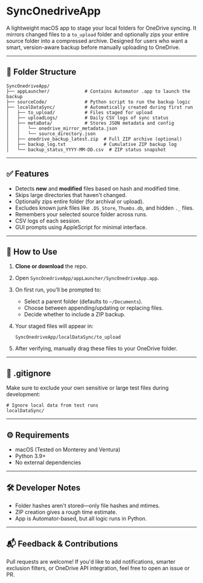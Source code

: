 # SyncOnedriveApp

A lightweight macOS app to stage your local folders for OneDrive syncing. It mirrors changed files to a `to_upload` folder and optionally zips your entire source folder into a compressed archive. Designed for users who want a smart, version-aware backup before manually uploading to OneDrive.

---

## 📁 Folder Structure

```
SyncOnedriveApp/
├── appLauncher/             # Contains Automator .app to launch the backup
├── sourceCode/              # Python script to run the backup logic
├── localDataSync/           # Automatically created during first run
│   ├── to_upload/           # Files staged for upload
│   ├── uploadLogs/          # Daily CSV logs of sync status
│   ├── metaData/            # Stores JSON metadata and config
│   │   └── onedrive_mirror_metadata.json
│   │   └── source_directory.json
│   ├── onedrive_backup_latest.zip  # Full ZIP archive (optional)
│   ├── backup_log.txt              # Cumulative ZIP backup log
│   └── backup_status_YYYY-MM-DD.csv  # ZIP status snapshot
```

---

## ✅ Features

- Detects **new** and **modified** files based on hash and modified time.
- Skips large directories that haven't changed.
- Optionally zips entire folder (for archival or upload).
- Excludes known junk files like `.DS_Store`, `Thumbs.db`, and hidden `._` files.
- Remembers your selected source folder across runs.
- CSV logs of each session.
- GUI prompts using AppleScript for minimal interface.

---

## 🚀 How to Use

1. **Clone or download** the repo.

2. Open `SyncOnedriveApp/appLauncher/SyncOnedriveApp.app`.

3. On first run, you'll be prompted to:
   - Select a parent folder (defaults to `~/Documents`).
   - Choose between appending/updating or replacing files.
   - Decide whether to include a ZIP backup.

4. Your staged files will appear in:

   ```
   SyncOnedriveApp/localDataSync/to_upload
   ```

5. After verifying, manually drag these files to your OneDrive folder.

---

## 🔐 .gitignore

Make sure to exclude your own sensitive or large test files during development:

```
# Ignore local data from test runs
localDataSync/
```

---

## ⚙️ Requirements

- macOS (Tested on Monterey and Ventura)
- Python 3.9+
- No external dependencies

---

## 🛠 Developer Notes

- Folder hashes aren't stored—only file hashes and mtimes.
- ZIP creation gives a rough time estimate.
- App is Automator-based, but all logic runs in Python.

---

## 📬 Feedback & Contributions

Pull requests are welcome! If you'd like to add notifications, smarter exclusion filters, or OneDrive API integration, feel free to open an issue or PR.
